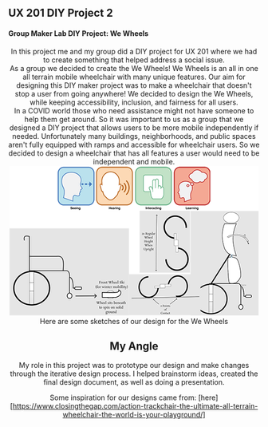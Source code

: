 ## UX 201 DIY Project 2

#### Group Maker Lab DIY Project: We Wheels


 <div align="center">  
In this project me and my group did a DIY project for UX 201 where we had to create something that helped address a social issue. 
<br>
As a group we decided to create the We Wheels! We Wheels is an all in one  all terrain mobile wheelchair with many unique features. Our aim for designing this DIY maker project was to make a wheelchair that doesn't stop a user from going anywhere! We decided to design the We Wheels,  while keeping accessibility, inclusion, and fairness  for all users.
<br>
In a COVID world those who need assistance might not have someone to help  them get around. So it was important to us as a group that we designed a DIY project that allows users to be more mobile independently if needed. Unfortunately many buildings, neighborhoods, and public spaces aren't fully equipped with ramps and accessible for wheelchair users. So we decided to design a wheelchair that has all features a user would need to be independent and mobile. 

<br>

<img src="img/wheels.png">

 <div align="center">  
Here are some  sketches of our design for the We Wheels

## My Angle
 <div align="center">  
My role in this project was to prototype our design and make changes through the iterative design process. I helped brainstorm ideas, created the final design document, as well as doing a presentation. 

Some inspiration for our designs came from:
[here][https://www.closingthegap.com/action-trackchair-the-ultimate-all-terrain-wheelchair-the-world-is-your-playground/]

<br>